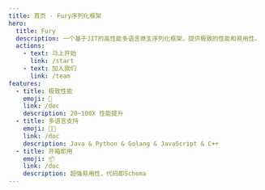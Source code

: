 ```yaml
---
title: 首页 - Fury序列化框架
hero:
  title: Fury
  description: 一个基于JIT的高性能多语言原生序列化框架，提供极致的性能和易用性。
  actions:
    - text: 马上开始
      link: /start
    - text: 加入我们
      link: /team
features:
  - title: 极致性能
    emoji: 🚀
    link: /doc
    description: 20~100X 性能提升
  - title: 多语言支持
    emoji: 🧑‍💻
    link: /doc
    description: Java & Python & Golang & JavaScript & C++
  - title: 开箱即用
    emoji: 📦
    link: /doc
    description: 超强易用性，代码即Schema
---
```

